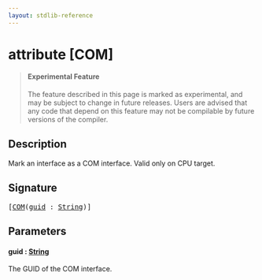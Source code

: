 ```yaml
---
layout: stdlib-reference
---
```


# attribute [COM]

> #### Experimental Feature
> The feature described in this page is marked as experimental, and may be subject to change in future releases.
> Users are advised that any code that depend on this feature may not be compilable by future versions of the compiler.

## Description

Mark an interface as a COM interface. Valid only on CPU target.

## Signature

<pre>
[<a href=".">COM</a>(<a href=".#decl-guid" class="code_param">guid</a> : <a href="../../types/string-0/index.md" class="code_type">String</a>)]
</pre>

## Parameters

####  <a id="decl-guid"></a>guid  : [String](../../types/string-0/index.md)
The GUID of the COM interface.


